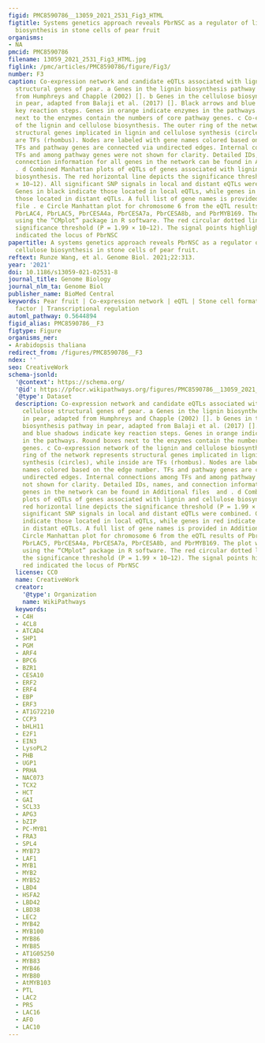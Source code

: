 ```yaml
---
figid: PMC8590786__13059_2021_2531_Fig3_HTML
figtitle: Systems genetics approach reveals PbrNSC as a regulator of lignin and cellulose
  biosynthesis in stone cells of pear fruit
organisms:
- NA
pmcid: PMC8590786
filename: 13059_2021_2531_Fig3_HTML.jpg
figlink: /pmc/articles/PMC8590786/figure/Fig3/
number: F3
caption: Co-expression network and candidate eQTLs associated with lignin and cellulose
  structural genes of pear. a Genes in the lignin biosynthesis pathway in pear, adapted
  from Humphreys and Chapple (2002) []. b Genes in the cellulose biosynthesis pathway
  in pear, adapted from Balaji et al. (2017) []. Black arrows and blue shadows indicate
  key reaction steps. Genes in orange indicate enzymes in the pathways. Round boxes
  next to the enzymes contain the numbers of core pathway genes. c Co-expression network
  of the lignin and cellulose biosynthesis. The outer ring of the network represents
  structural genes implicated in lignin and cellulose synthesis (circles), while inside
  are TFs (rhombus). Nodes are labeled with gene names colored based on the edge number.
  TFs and pathway genes are connected via undirected edges. Internal connections among
  TFs and among pathway genes were not shown for clarity. Detailed IDs, names, and
  connection information for all genes in the network can be found in Additional files  and
  . d Combined Manhattan plots of eQTLs of genes associated with lignin and cellulose
  biosynthesis. The red horizontal line depicts the significance threshold (P = 1.99
  × 10−12). All significant SNP signals in local and distant eQTLs were combined.
  Genes in black indicate those located in local eQTLs, while genes in red indicate
  those located in distant eQTLs. A full list of gene names is provided in Additional
  file . e Circle Manhattan plot for chromosome 6 from the eQTL results of Pbr4CL4,
  PbrLAC4, PbrLAC5, PbrCESA4a, PbrCESA7a, PbrCESA8b, and PbrMYB169. The plot was constructed
  using the “CMplot” package in R software. The red circular dotted line depicts the
  significance threshold (P = 1.99 × 10−12). The signal points highlighted in red
  indicated the locus of PbrNSC
papertitle: A systems genetics approach reveals PbrNSC as a regulator of lignin and
  cellulose biosynthesis in stone cells of pear fruit.
reftext: Runze Wang, et al. Genome Biol. 2021;22:313.
year: '2021'
doi: 10.1186/s13059-021-02531-8
journal_title: Genome Biology
journal_nlm_ta: Genome Biol
publisher_name: BioMed Central
keywords: Pear fruit | Co-expression network | eQTL | Stone cell formation | NAC transcription
  factor | Transcriptional regulation
automl_pathway: 0.5644894
figid_alias: PMC8590786__F3
figtype: Figure
organisms_ner:
- Arabidopsis thaliana
redirect_from: /figures/PMC8590786__F3
ndex: ''
seo: CreativeWork
schema-jsonld:
  '@context': https://schema.org/
  '@id': https://pfocr.wikipathways.org/figures/PMC8590786__13059_2021_2531_Fig3_HTML.html
  '@type': Dataset
  description: Co-expression network and candidate eQTLs associated with lignin and
    cellulose structural genes of pear. a Genes in the lignin biosynthesis pathway
    in pear, adapted from Humphreys and Chapple (2002) []. b Genes in the cellulose
    biosynthesis pathway in pear, adapted from Balaji et al. (2017) []. Black arrows
    and blue shadows indicate key reaction steps. Genes in orange indicate enzymes
    in the pathways. Round boxes next to the enzymes contain the numbers of core pathway
    genes. c Co-expression network of the lignin and cellulose biosynthesis. The outer
    ring of the network represents structural genes implicated in lignin and cellulose
    synthesis (circles), while inside are TFs (rhombus). Nodes are labeled with gene
    names colored based on the edge number. TFs and pathway genes are connected via
    undirected edges. Internal connections among TFs and among pathway genes were
    not shown for clarity. Detailed IDs, names, and connection information for all
    genes in the network can be found in Additional files  and . d Combined Manhattan
    plots of eQTLs of genes associated with lignin and cellulose biosynthesis. The
    red horizontal line depicts the significance threshold (P = 1.99 × 10−12). All
    significant SNP signals in local and distant eQTLs were combined. Genes in black
    indicate those located in local eQTLs, while genes in red indicate those located
    in distant eQTLs. A full list of gene names is provided in Additional file . e
    Circle Manhattan plot for chromosome 6 from the eQTL results of Pbr4CL4, PbrLAC4,
    PbrLAC5, PbrCESA4a, PbrCESA7a, PbrCESA8b, and PbrMYB169. The plot was constructed
    using the “CMplot” package in R software. The red circular dotted line depicts
    the significance threshold (P = 1.99 × 10−12). The signal points highlighted in
    red indicated the locus of PbrNSC
  license: CC0
  name: CreativeWork
  creator:
    '@type': Organization
    name: WikiPathways
  keywords:
  - C4H
  - 4CL8
  - ATCAD4
  - SHP1
  - PGM
  - ARF4
  - BPC6
  - BZR1
  - CESA10
  - ERF2
  - ERF4
  - EBP
  - ERF3
  - AT1G72210
  - CCP3
  - bHLH11
  - E2F1
  - EIN3
  - LysoPL2
  - PHB
  - UGP1
  - PRHA
  - NAC073
  - TCX2
  - HCT
  - GAI
  - SCL33
  - APG3
  - bZIP
  - PC-MYB1
  - FRA3
  - SPL4
  - MYB73
  - LAF1
  - MYB1
  - MYB2
  - MYB52
  - LBD4
  - HSFA2
  - LBD42
  - LBD38
  - LEC2
  - MYB42
  - MYB100
  - MYB86
  - MYB85
  - AT1G05250
  - MYB83
  - MYB46
  - MYB80
  - AtMYB103
  - PTL
  - LAC2
  - PRS
  - LAC16
  - AFO
  - LAC10
---
```

